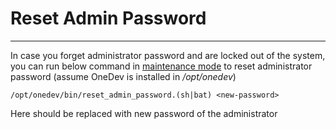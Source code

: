 # Reset Admin Password
------

In case you forget administrator password and are locked out of the system, you can run below command in [maintenance mode](maintenance-mode.md) to reset administrator password (assume OneDev is installed in _/opt/onedev_)
```
/opt/onedev/bin/reset_admin_password.(sh|bat) <new-password>
```
Here _<new-password>_ should be replaced with new password of the administrator